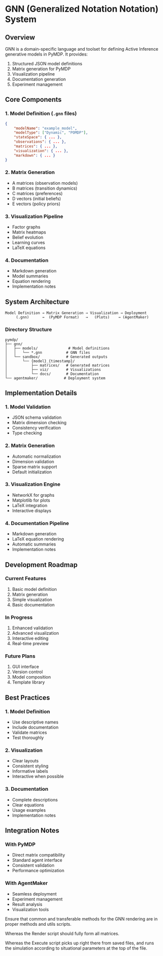 # GNN (Generalized Notation Notation) System

## Overview
GNN is a domain-specific language and toolset for defining Active Inference generative models in PyMDP. It provides:

1. Structured JSON model definitions
2. Matrix generation for PyMDP
3. Visualization pipeline
4. Documentation generation
5. Experiment management

## Core Components

### 1. Model Definition (`.gnn` files)
```json
{
    "modelName": "example_model",
    "modelType": ["Dynamic", "POMDP"],
    "stateSpace": { ... },
    "observations": { ... },
    "matrices": { ... },
    "visualization": { ... },
    "markdown": { ... }
}
```

### 2. Matrix Generation
- A matrices (observation models)
- B matrices (transition dynamics)
- C matrices (preferences)
- D vectors (initial beliefs)
- E vectors (policy priors)

### 3. Visualization Pipeline
- Factor graphs
- Matrix heatmaps
- Belief evolution
- Learning curves
- LaTeX equations

### 4. Documentation
- Markdown generation
- Model summaries
- Equation rendering
- Implementation notes

## System Architecture

```
Model Definition → Matrix Generation → Visualization → Deployment
     (.gnn)      →  (PyMDP Format)   →   (Plots)    → (AgentMaker)
```

### Directory Structure
```
pymdp/
├── gnn/
│   ├── models/              # Model definitions
│   │   └── *.gnn           # GNN files
│   └── sandbox/            # Generated outputs
│       └── {model}_{timestamp}/
│           ├── matrices/   # Generated matrices
│           ├── viz/        # Visualizations
│           └── docs/       # Documentation
└── agentmaker/            # Deployment system
```

## Implementation Details

### 1. Model Validation
- JSON schema validation
- Matrix dimension checking
- Consistency verification
- Type checking

### 2. Matrix Generation
- Automatic normalization
- Dimension validation
- Sparse matrix support
- Default initialization

### 3. Visualization Engine
- NetworkX for graphs
- Matplotlib for plots
- LaTeX integration
- Interactive displays

### 4. Documentation Pipeline
- Markdown generation
- LaTeX equation rendering
- Automatic summaries
- Implementation notes

## Development Roadmap

### Current Features
1. Basic model definition
2. Matrix generation
3. Simple visualization
4. Basic documentation

### In Progress
1. Enhanced validation
2. Advanced visualization
3. Interactive editing
4. Real-time preview

### Future Plans
1. GUI interface
2. Version control
3. Model composition
4. Template library

## Best Practices

### 1. Model Definition
- Use descriptive names
- Include documentation
- Validate matrices
- Test thoroughly

### 2. Visualization
- Clear layouts
- Consistent styling
- Informative labels
- Interactive when possible

### 3. Documentation
- Complete descriptions
- Clear equations
- Usage examples
- Implementation notes

## Integration Notes

### With PyMDP
- Direct matrix compatibility
- Standard agent interface
- Consistent validation
- Performance optimization

### With AgentMaker
- Seamless deployment
- Experiment management
- Result analysis
- Visualization tools



Ensure that common and transferable methods for the GNN rendering are in proper methods and utils scripts. 

Whereas the Render script should fully form all matrices. 

Whereas the Execute script picks up right there from saved files, and runs the simulation according to situational parameters at the top of the file. 